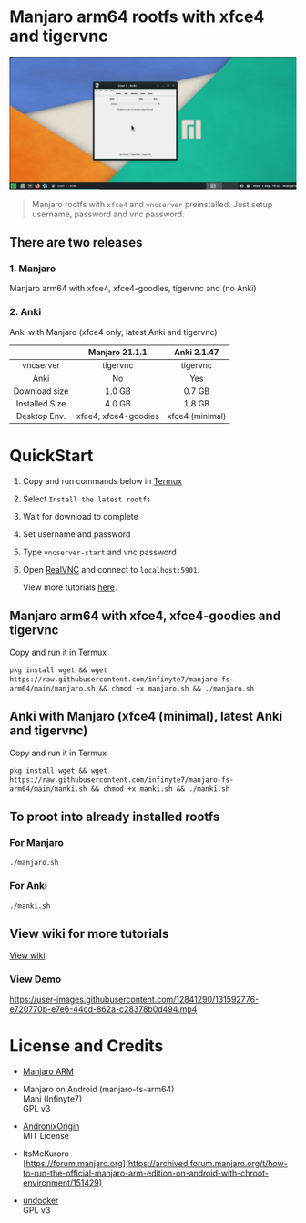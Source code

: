 # Manjaro arm64 rootfs with xfce4 and tigervnc

![](images/screen1.jpg)

> Manjaro rootfs with `xfce4` and `vncserver` preinstalled. Just setup username, password and vnc password.

## There are two releases
### 1. Manjaro
Manjaro arm64 with xfce4, xfce4-goodies, tigervnc and (no Anki)

### 2. Anki
Anki with Manjaro (xfce4 only, latest Anki and tigervnc)

|  | Manjaro 21.1.1  | Anki 2.1.47  |
| :---:   | :-: | :-: |
| vncserver | tigervnc | tigervnc |
| Anki | No | Yes |
| Download size | 1.0 GB | 0.7 GB |
| Installed Size | 4.0 GB | 1.8 GB |
| Desktop Env. | xfce4, xfce4-goodies | xfce4 (minimal) |

# QuickStart
1. Copy and run commands below in [Termux](https://f-droid.org/en/packages/com.termux)
2. Select `Install the latest rootfs`
3. Wait for download to complete
4. Set username and password
5. Type `vncserver-start` and vnc password
6. Open [RealVNC](https://play.google.com/store/apps/details?id=com.realvnc.viewer.android) and connect to `localhost:5901`.

    View more tutorials [here](https://github.com/infinyte7/manjaro-fs-arm64/wiki).

## Manjaro arm64 with xfce4, xfce4-goodies and tigervnc
Copy and run it in Termux
```
pkg install wget && wget https://raw.githubusercontent.com/infinyte7/manjaro-fs-arm64/main/manjaro.sh && chmod +x manjaro.sh && ./manjaro.sh
```

## Anki with Manjaro (xfce4 (minimal), latest Anki and tigervnc)
Copy and run it in Termux
```
pkg install wget && wget https://raw.githubusercontent.com/infinyte7/manjaro-fs-arm64/main/manki.sh && chmod +x manki.sh && ./manki.sh
```

## To proot into already installed rootfs
### For Manjaro
```
./manjaro.sh
```
### For Anki
```
./manki.sh
```

## View wiki for more tutorials
[View wiki](https://github.com/infinyte7/manjaro-fs-arm64/wiki)

### View Demo
https://user-images.githubusercontent.com/12841290/131592776-e720770b-e7e6-44cd-862a-c28378b0d494.mp4

# License and Credits
- [Manjaro ARM](https://manjaro.org/)

- Manjaro on Android (manjaro-fs-arm64)<br>
    Mani (Infinyte7)<br>GPL v3

- [AndronixOrigin](https://github.com/AndronixApp/AndronixOrigin)<br>MIT License

- ItsMeKuroro<br>[https://forum.manjaro.org](https://archived.forum.manjaro.org/t/how-to-run-the-official-manjaro-arm-edition-on-android-with-chroot-environment/151429)

- [undocker](http://github.com/larsks/undocker)<br>
    GPL v3